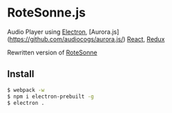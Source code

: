 # RoteSonne.js

Audio Player using [Electron](http://electron.atom.io/), [Aurora.js]
(https://github.com/audiocogs/aurora.js/) [React](https://facebook.github.io/react/), 
[Redux](https://github.com/reactjs/redux)

Rewritten version of [RoteSonne](https://github.com/industral/RoteSonne)

## Install


```bash
$ webpack -w
$ npm i electron-prebuilt -g
$ electron .
```
